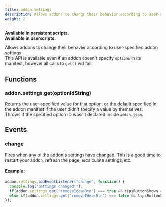 ```yaml
---
title: addon.settings
description: Allows addons to change their behavior according to user-specified addon settings.  
weight: 2
---
```


**Available in persistent scripts.**  
**Available in userscripts.**

Allows addons to change their behavior according to user-specified addon settings.  
This API is available even if an addon doesn't specify `options` in its manifest, however all calls to `get()` will fail.

## Functions
### addon.settings.get(optionIdString)
Returns the user-specified value for that option, or the default specified in the addon manifest if the user didn't specify a value by themselves.  
Throws if the specified option ID wasn't declared inside `addon.json`.

## Events
### change
Fires when any of the addon's settings have changed. This is a good time to restart your addon, refresh the page, recalculate settings, etc.
#### Example:
```js
addon.settings.addEventListener("change", function() {
  console.log("Settings changed!");
  if(addon.settings.get("removeIdeasBtn") === true && tipsButtonShown === false) showTipsButton();
  else if(addon.settings.get("removeIdeasBtn") === false && tipsButtonShown === true) hideTipsButton();
});
```